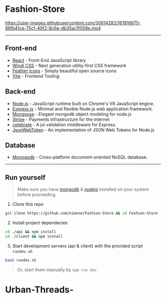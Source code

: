 # Fashion-Store

https://user-images.githubusercontent.com/30614282/161916675-86fb41ce-75cf-40f2-8c6e-db35ac1f059e.mp4

---
## Front-end
- [React](https://es.reactjs.org/) - Front-End JavaScript library
- [Windi CSS](https://windicss.org/) - Next generation utility-first CSS framework
- [Feather Icons](https://feathericons.com/) - Simply beautiful open source icons
- [Vite](https://vitejs.dev/) - Frontend Tooling

## Back-end 
- [Node.js](https://nodejs.org/) - JavaScript runtime built on Chrome's V8 JavaScript engine.
- [Express.js](https://expressjs.com/) - Minimal and flexible Node.js web application framework.
- [Mongoose](https://mongoosejs.com/) - Elegant mongodb object modeling for node.js 
- [Stripe](https://stripe.com/docs/js) - Payments infrastructure for the internet
- [celebrate](https://github.com/arb/celebrate) - A joi validation middleware for Express.
- [JsonWebToken](https://github.com/auth0/node-jsonwebtoken) - An implementation of JSON Web Tokens for Node.js

## Database
- [Monogodb](https://www.mongodb.com/) - Cross-platform document-oriented NoSQL database.

---
## Run yourself
> Make sure you have [mongodb](https://www.mongodb.com/try/download/community) & [nodejs](https://nodejs.org/) installed on your system before proceeding.

1. Clone this repo
```bash
git clone https://github.com/nimone/Fashion-Store && cd Fashion-Store
```
2. Install project dependecies
```bash
cd ./api && npm install
cd ./client && npm install
```
3. Start development servers (api & client) with the provided script `rundev.sh`
```bash
bash rundev.sh
```
> Or, start them manually by `npm run dev`
# Urban-Threads-
